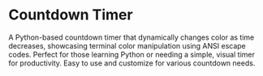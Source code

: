 # Countdown Timer
A Python-based countdown timer that dynamically changes color as time decreases, showcasing terminal color manipulation using ANSI escape codes. Perfect for those learning Python or needing a simple, visual timer for productivity. Easy to use and customize for various countdown needs.
